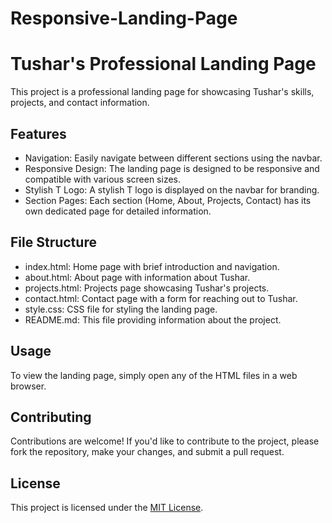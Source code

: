 # Responsive-Landing-Page

# Tushar's Professional Landing Page

This project is a professional landing page for showcasing Tushar's skills, projects, and contact information.

## Features

- Navigation: Easily navigate between different sections using the navbar.
- Responsive Design: The landing page is designed to be responsive and compatible with various screen sizes.
- Stylish T Logo: A stylish T logo is displayed on the navbar for branding.
- Section Pages: Each section (Home, About, Projects, Contact) has its own dedicated page for detailed information.

## File Structure

- index.html: Home page with brief introduction and navigation.
- about.html: About page with information about Tushar.
- projects.html: Projects page showcasing Tushar's projects.
- contact.html: Contact page with a form for reaching out to Tushar.
- style.css: CSS file for styling the landing page.
- README.md: This file providing information about the project.

## Usage

To view the landing page, simply open any of the HTML files in a web browser.

## Contributing

Contributions are welcome! If you'd like to contribute to the project, please fork the repository, make your changes, and submit a pull request.

## License

This project is licensed under the [MIT License](LICENSE).
